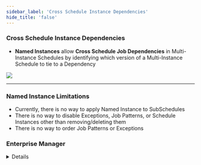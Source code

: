 ```yaml
---
sidebar_label: 'Cross Schedule Instance Dependencies'
hide_title: 'false'
---
```


### Cross Schedule Instance Dependencies

* **Named Instances** allow **Cross Schedule Job Dependencies** in Multi-Instance Schedules by identifying which version of a Multi-Instance Schedule to tie to a Dependency

![](../static/imgadvanced/Named_Instance_Job_Dependency.png)

---

### Named Instance Limitations

* Currently, there is no way to apply Named Instance to SubSchedules
* There is no way to disable Exceptions, Job Patterns, or Schedule Instances other than removing/deleting them
* There is no way to order Job Patterns or Exceptions

### Enterprise Manager

<details>

#### Cross Schedule Instance Dependencies

* **Named Instances** allow **Cross Schedule Job Dependencies** in Multi-Instance Schedules by identifying which version of a Multi-Instance Schedule to tie to a Dependency

![](../static/imgadvanced/CrossScheduleDependency.png)

---

#### Named Instance Limitations

* Currently, there is no way to apply Named Instance to SubSchedules
* There is no way to disable Exceptions, Job Patterns, or Schedule Instances other than removing/deleting them
* There is no way to order Job Patterns or Exceptions

</details>